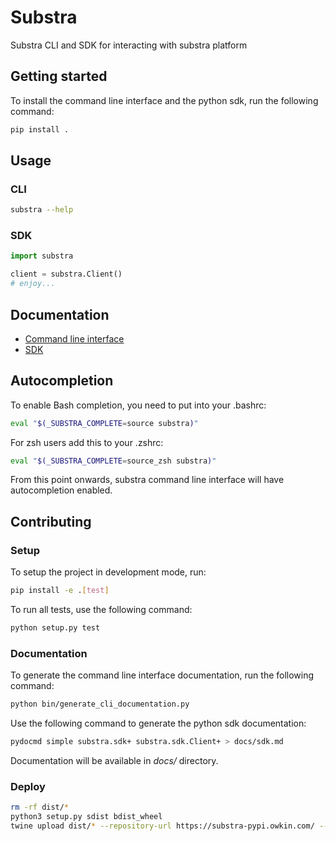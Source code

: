 # Substra

Substra CLI and SDK for interacting with substra platform

## Getting started
To install the command line interface and the python sdk, run the following command:

```sh
pip install .
```

## Usage

### CLI

```sh
substra --help
```

### SDK

```python
import substra

client = substra.Client()
# enjoy...
```

## Documentation

- [Command line interface](docs/cli.md)
- [SDK](docs/sdk.md)

## Autocompletion
To enable Bash completion, you need to put into your .bashrc:

```sh
eval "$(_SUBSTRA_COMPLETE=source substra)"
```

For zsh users add this to your .zshrc:

```sh
eval "$(_SUBSTRA_COMPLETE=source_zsh substra)"
```

From this point onwards, substra command line interface will have autocompletion enabled.

## Contributing
### Setup

To setup the project in development mode, run:

```sh
pip install -e .[test]
```

To run all tests, use the following command:

```sh
python setup.py test
```

### Documentation

To generate the command line interface documentation, run the following command:

```sh
python bin/generate_cli_documentation.py
```

Use the following command to generate the python sdk documentation:

```sh
pydocmd simple substra.sdk+ substra.sdk.Client+ > docs/sdk.md
```

Documentation will be available in *docs/* directory.


### Deploy

```sh
rm -rf dist/*
python3 setup.py sdist bdist_wheel
twine upload dist/* --repository-url https://substra-pypi.owkin.com/ --verbose
```
